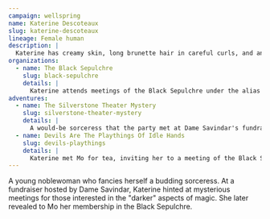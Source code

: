 ```yaml
---
campaign: wellspring
name: Katerine Descoteaux
slug: katerine-descoteaux
lineage: Female human
description: |
  Katerine has creamy skin, long brunette hair in careful curls, and an impressive décolletage she dresses to emphasize.
organizations:
  - name: The Black Sepulchre
    slug: black-sepulchre
    details: |
      Katerine attends meetings of the Black Sepulchre under the alias Sister Midnight.
adventures:
  - name: The Silverstone Theater Mystery
    slug: silverstone-theater-mystery
    details: |
      A would-be sorceress that the party met at Dame Savindar's fundraiser.
  - name: Devils Are The Playthings Of Idle Hands
    slug: devils-playthings
    details: |
      Katerine met Mo for tea, inviting her to a meeting of the Black Sepulchre.
---
```


A young noblewoman who fancies herself a budding sorceress. At a fundraiser hosted by Dame Savindar, Katerine hinted at mysterious meetings for those interested in the "darker" aspects of magic. She later revealed to Mo her membership in the Black Sepulchre.

